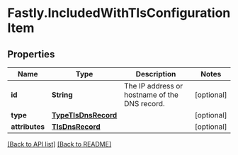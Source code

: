 # Fastly.IncludedWithTlsConfigurationItem

## Properties

Name | Type | Description | Notes
------------ | ------------- | ------------- | -------------
**id** | **String** | The IP address or hostname of the DNS record. | [optional] 
**type** | [**TypeTlsDnsRecord**](TypeTlsDnsRecord.md) |  | [optional] 
**attributes** | [**TlsDnsRecord**](TlsDnsRecord.md) |  | [optional] 


[[Back to API list]](../../README.md#endpoints) [[Back to README]](../../README.md)
